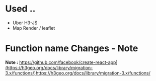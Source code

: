 # Used ..
- Uber H3-JS
- Map Render / leaflet

# Function name Changes - Note

**Note :** https://github.com/facebook/create-react-app](https://h3geo.org/docs/library/migration-3.x/functions/)https://h3geo.org/docs/library/migration-3.x/functions/
